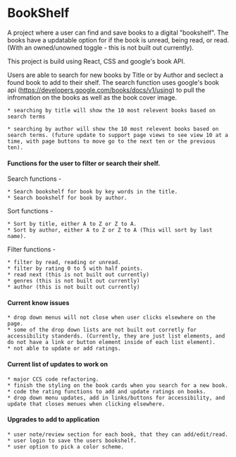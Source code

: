 # BookShelf

A project where a user can find and save books to a digital "bookshelf". The books have a updatable option for if the book is unread, being read, or read. (With an owned/unowned toggle - this is not built out currently).

This project is build using React, CSS and google's book API.

Users are able to search for new books by Title or by Author and seclect a found book to add to their shelf. The search function uses google's book api (https://developers.google.com/books/docs/v1/using) to pull the infromation on the books as well as the book cover image.

    * searching by title will show the 10 most relevent books based on search terms

    * searching by author will show the 10 most relevent books based on search terms. (future update to support page views to see view 10 at a time, with page buttons to move go to the next ten or the previous ten).

#### Functions for the user to filter or search their shelf.

Search functions -

    * Search bookshelf for book by key words in the title.
    * Search bookshelf for book by author.

Sort functions -

    * Sort by title, either A to Z or Z to A.
    * Sort by author, either A to Z or Z to A (This will sort by last name).

Filter functions -

    * filter by read, reading or unread.
    * filter by rating 0 to 5 with half points.
    * read next (this is not built out currently)
    * genres (this is not built out currently)
    * author (this is not built out currently)

#### Current know issues 

    * drop down menus will not close when user clicks elsewhere on the page. 
    * some of the drop down lists are not built out corretly for accessibility standerds. (Currently, they are just list elements, and do not have a link or button element inside of each list element). 
    * not able to update or add ratings.
    

#### Current list of updates to work on

    * major CCS code refactoring.
    * finish the styling on the book cards when you search for a new book.
    * code the rating functions to add and update ratings on books.
    * drop down menu updates, add in links/buttons for accessibility, and update that closes menues when clicking elsewhere.

#### Upgrades to add to application

    * user note/review section for each book, that they can add/edit/read.
    * user login to save the users bookshelf.
    * user option to pick a color scheme.
